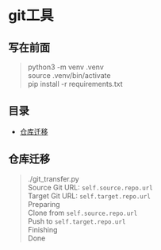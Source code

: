 # git工具

## 写在前面
> python3 -m venv .venv  
> source .venv/bin/activate  
> pip install -r requirements.txt  

## 目录
* [仓库迁移](#仓库迁移)

## 仓库迁移
> ./git_transfer.py  
> Source Git URL: `self.source.repo.url`  
> Target Git URL: `self.target.repo.url`  
> Preparing  
> Clone from `self.source.repo.url`  
> Push to `self.target.repo.url`  
> Finishing  
> Done
